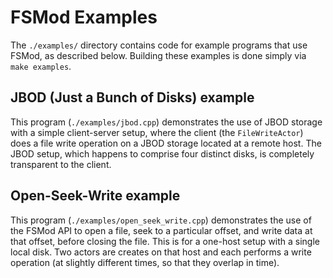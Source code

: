 # FSMod Examples

The `./examples/` directory contains code for example programs that use FSMod, as described below. Building these examples is done simply via `make examples`.

## JBOD (Just a Bunch of Disks) example

This program (`./examples/jbod.cpp`) demonstrates the use of JBOD storage with a simple client-server setup, where the client (the `FileWriteActor`) does a file write operation on a JBOD storage located at a remote host.  The JBOD setup, which happens to comprise four distinct disks, is completely transparent to the client.

## Open-Seek-Write example

This program (`./examples/open_seek_write.cpp`) demonstrates the use of the FSMod API to open a file, seek to a particular offset, and write data at that offset, before closing the file. This is for a one-host setup with a single local disk. Two actors are creates on that host and each performs a write operation (at slightly different times, so that they overlap in time). 
 
